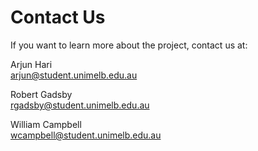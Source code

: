# Contact Us

If you want to learn more about the project, contact us at:

Arjun Hari   
[arjun@student.unimelb.edu.au](mailto:arjun@student.unimelb.edu.au)

Robert Gadsby  
[rgadsby@student.unimelb.edu.au](mailto:rgadsby@student.unimelb.edu.au)

William Campbell  
[wcampbell@student.unimelb.edu.au](mailto:wcampbell@student.unimelb.edu.au)

